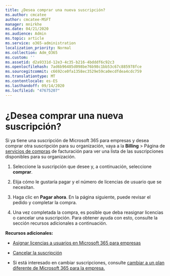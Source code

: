 ```yaml
---
title: ¿Desea comprar una nueva suscripción?
ms.author: cmcatee
author: cmcatee-MSFT
manager: mnirkhe
ms.date: 04/21/2020
ms.audience: Admin
ms.topic: article
ms.service: o365-administration
localization_priority: Normal
ms.collection: Adm_O365
ms.custom: ''
ms.assetid: d2a9331d-12e3-4c35-b216-4bdddf6c92c3
ms.openlocfilehash: 7ad6b96485d098be76b98c1bb53c67c885978fce
ms.sourcegitcommit: c6692ce0fa1358ec3529e59ca0ecdfdea4cdc759
ms.translationtype: MT
ms.contentlocale: es-ES
ms.lasthandoff: 09/14/2020
ms.locfileid: "47675207"
---
```

# <a name="looking-to-buy-a-new-subscription"></a>¿Desea comprar una nueva suscripción?

Si ya tiene una suscripción de Microsoft 365 para empresas y desea comprar otra suscripción para su organización, vaya a la **Billing** \> Página de [servicios de compras](https://go.microsoft.com/fwlink/p/?linkid=868433) de facturación para ver una lista de las suscripciones disponibles para su organización.
 
1. Seleccione la suscripción que desee y, a continuación, seleccione **comprar**.

2. Elija cómo le gustaría pagar y el número de licencias de usuario que se necesitan.

3. Haga clic en **Pagar ahora**. En la página siguiente, puede revisar el pedido y completar la compra.

4. Una vez completada la compra, es posible que deba reasignar licencias o cancelar una suscripción. Para obtener ayuda con esto, consulte la sección recursos adicionales a continuación.

 **Recursos adicionales:**
  
- [Asignar licencias a usuarios en Microsoft 365 para empresas](https://docs.microsoft.com/microsoft-365/admin/add-users/add-users)
    
- [Cancelar la suscripción](https://docs.microsoft.com/microsoft-365/commerce/subscriptions/cancel-your-subscription)
    
- Si está interesado en cambiar suscripciones, consulte [cambiar a un plan diferente de Microsoft 365 para la empresa.](https://docs.microsoft.com/microsoft-365/commerce/subscriptions/switch-to-a-different-plan)